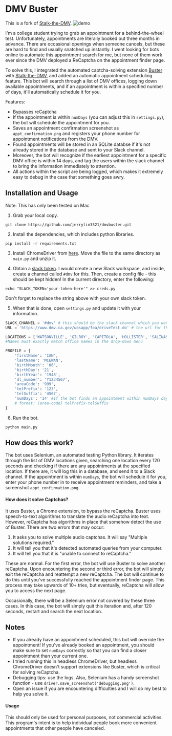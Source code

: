 # DMV Buster

This is a fork of [Stalk-the-DMV](https://github.com/thisisandreeeee/stalk-the-DMV). 
![demo](https://raw.githubusercontent.com/thisisandreeeee/stalk-the-DMV/master/demo.gif)

I'm a college student trying to grab an appointment for a behind-the-wheel test. Unfortunately, appointments are literally booked out three months in advance. There are occasional openings when someone cancels, but these are hard to find and usually snatched up instantly. I went looking for bots online to automate this appointment search for me, but none of them work ever since the DMV deployed a ReCaptcha on the appointment finder page. 

To solve this, I integrated the automated captcha-solving extension [Buster](https://github.com/dessant/buster) with [Stalk-the-DMV](https://github.com/thisisandreeeee/stalk-the-DMV), and added an automatic appointment scheduling feature. This bot will search through a list of DMV offices, logging down available appointments, and if an appointment is within a specified number of days, it'll automatically schedule it for you.

Features:
* Bypasses reCaptcha
* If the appointment is within `numDays` (you can adjust this in `settings.py`), the bot will schedule the appointment for you.
* Saves an appointment confirmation screenshot as `appt_confirmation.png` and registers your phone number for appointment notifications from the DMV.
* Found appointments will be stored in an SQLite databse if it's not already stored in the database and sent to your Slack channel. 
* Moreover, the bot will recognize if the earliest appointment for a specific DMV office is within 14 days, and tag the users within the slack channel to bring the information immediately to attention. 
* All actions within the script are being logged, which makes it extremely easy to debug in the case that something goes awry.


## Installation and Usage
Note: This has only been tested on Mac

1. Grab your local copy.
```
git clone https://github.com/jerrylin3321/dmvbuster.git
```
2. Install the dependencies, which includes python libraries.
```
pip install -r requirements.txt
```
3. Install ChromeDriver from [here](http://chromedriver.storage.googleapis.com/2.23/chromedriver_mac64.zip). Move the file to the same directory as `main.py` and unzip it. 

4. Obtain a [slack token](https://api.slack.com/docs/oauth-test-tokens). I would create a new Slack workspace, and inside, create a channel called `#dmv` for this. Then, create a config file - this should be kept hidden! In the current directory, enter the following:
```
echo "SLACK_TOKEN='your-token-here'" >> creds.py
```
Don't forget to replace the string above with your own slack token. 

5. When that is done, open `settings.py` and update it with your information.
```python
SLACK_CHANNEL = '#dmv' # this should be the slack channel which you want to send messages to
URL = 'https://www.dmv.ca.gov/wasapp/foa/driveTest.do' # the url for the DMV web form

LOCATIONS = ['WATSONVILLE', 'GILROY', 'CAPITOLA', 'HOLLISTER', 'SALINAS', 'SEASIDE', "LOS BANOS", 'MODESTO']
#Names must exactly match office names in the drop-down menu

PROFILE = {
    'firstName': 'IAN',
    'lastName': 'MCEWAN',
    'birthMonth': '06',
    'birthDay': '21',
    'birthYear': '1948',
    'dl_number': 'Y1234567',
    'areaCode': '999',
    'telPrefix': '123',
    'telSuffix': '4567',
    'numDays': '14' #If the bot finds an appointment within numDays days, it will schedule the appointment; otherwise, it'll just record it and send to Slack
    # format: (area-code) telPrefix-telSuffix
}

```
6. Run the bot.
```
python main.py
```

## How does this work?
The bot uses Selenium, an automated testing Python library. It iterates through the list of DMV locations given, searching one location every 120 seconds and checking if there are any appointments at the specified location. If there are, it will log this in a database, and send it to a Slack channel. If the appointment is within `numDays`, the bot will schedule it for you, enter your phone number in to receive appointment reminders, and take a screenshot `appt_confirmation.png`. 

#### How does it solve Captchas?
It uses Buster, a Chrome extension, to bypass the reCaptcha. Buster uses speech-to-text algorithms to translate the audio reCaptcha into text. However, reCaptcha has algorithms in place that somehow detect the use of Buster. There are two errors that may occur:

1. It asks you to solve multiple audio captchas. It will say "Multiple solutions required."
2. It will tell you that it's detected automated queries from your computer. 
3. It will tell you that it is "unable to connect to reCaptcha." 

These are normal. For the first error, the bot will use Buster to solve another reCaptcha. Upon encountering the second or third error, the bot will simply exit the reCaptcha and reattempt a new reCaptcha. The bot will continue to do this until you've successfully reached the appointment finder page. This process may take upwards of 10+ tries, but eventually, reCaptcha will allow you to access the next page. 

Occasionally, there will be a Selenium error not covered by these three cases. In this case, the bot will simply quit this iteration and, after 120 seconds, restart and search the next location.

## Notes
* If you already have an appointment scheduled, this bot will override the appointment! If you've already booked an appointment, you should make sure to set `numDays` correctly so that you can find a closer appointment than your current one. 
* I tried running this in headless ChromeDriver, but headless ChromeDriver doesn't support extensions like Buster, which is critical for solving reCaptcha. 
* Debugging tips: use the logs. Also, Selenium has a handy screenshot function - use `driver.save_screenshot('debugging.png')`. 
* Open an issue if you are encountering difficulties and I will do my best to help you solve it.

#### Usage
This should only be used for personal purposes, not commercial activities. This program's intent is to help individual people book more convenient appointments that other people have canceled. 
